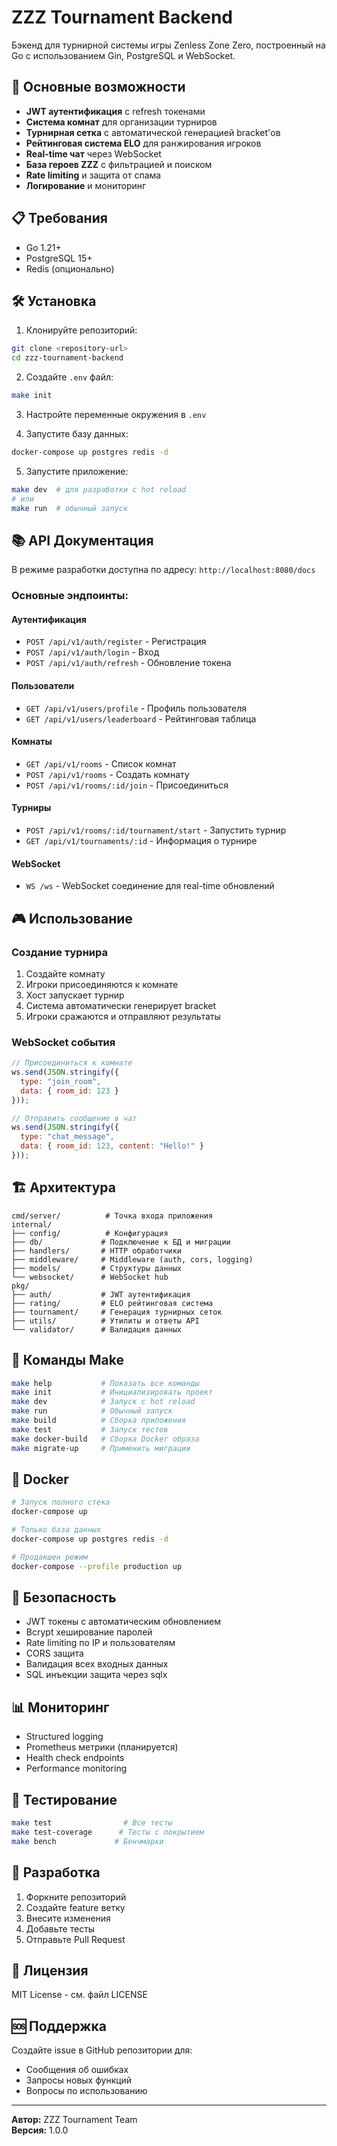 # ZZZ Tournament Backend

Бэкенд для турнирной системы игры Zenless Zone Zero, построенный на Go с использованием Gin, PostgreSQL и WebSocket.

## 🚀 Основные возможности

- **JWT аутентификация** с refresh токенами
- **Система комнат** для организации турниров
- **Турнирная сетка** с автоматической генерацией bracket'ов
- **Рейтинговая система ELO** для ранжирования игроков
- **Real-time чат** через WebSocket
- **База героев ZZZ** с фильтрацией и поиском
- **Rate limiting** и защита от спама
- **Логирование** и мониторинг

## 📋 Требования

- Go 1.21+
- PostgreSQL 15+
- Redis (опционально)

## 🛠 Установка

1. Клонируйте репозиторий:
```bash
git clone <repository-url>
cd zzz-tournament-backend
```

2. Создайте `.env` файл:
```bash
make init
```

3. Настройте переменные окружения в `.env`

4. Запустите базу данных:
```bash
docker-compose up postgres redis -d
```

5. Запустите приложение:
```bash
make dev  # для разработки с hot reload
# или
make run  # обычный запуск
```

## 📚 API Документация

В режиме разработки доступна по адресу: `http://localhost:8080/docs`

### Основные эндпоинты:

#### Аутентификация
- `POST /api/v1/auth/register` - Регистрация
- `POST /api/v1/auth/login` - Вход
- `POST /api/v1/auth/refresh` - Обновление токена

#### Пользователи
- `GET /api/v1/users/profile` - Профиль пользователя
- `GET /api/v1/users/leaderboard` - Рейтинговая таблица

#### Комнаты
- `GET /api/v1/rooms` - Список комнат
- `POST /api/v1/rooms` - Создать комнату
- `POST /api/v1/rooms/:id/join` - Присоединиться

#### Турниры
- `POST /api/v1/rooms/:id/tournament/start` - Запустить турнир
- `GET /api/v1/tournaments/:id` - Информация о турнире

#### WebSocket
- `WS /ws` - WebSocket соединение для real-time обновлений

## 🎮 Использование

### Создание турнира

1. Создайте комнату
2. Игроки присоединяются к комнате
3. Хост запускает турнир
4. Система автоматически генерирует bracket
5. Игроки сражаются и отправляют результаты

### WebSocket события

```javascript
// Присоединиться к комнате
ws.send(JSON.stringify({
  type: "join_room",
  data: { room_id: 123 }
}));

// Отправить сообщение в чат
ws.send(JSON.stringify({
  type: "chat_message", 
  data: { room_id: 123, content: "Hello!" }
}));
```

## 🏗 Архитектура

```
cmd/server/          # Точка входа приложения
internal/
├── config/          # Конфигурация
├── db/             # Подключение к БД и миграции
├── handlers/       # HTTP обработчики
├── middleware/     # Middleware (auth, cors, logging)
├── models/         # Структуры данных
└── websocket/      # WebSocket hub
pkg/
├── auth/           # JWT аутентификация
├── rating/         # ELO рейтинговая система
├── tournament/     # Генерация турнирных сеток
├── utils/          # Утилиты и ответы API
└── validator/      # Валидация данных
```

## 🔧 Команды Make

```bash
make help           # Показать все команды
make init           # Инициализировать проект
make dev            # Запуск с hot reload
make run            # Обычный запуск
make build          # Сборка приложения
make test           # Запуск тестов
make docker-build   # Сборка Docker образа
make migrate-up     # Применить миграции
```

## 🐳 Docker

```bash
# Запуск полного стека
docker-compose up

# Только база данных
docker-compose up postgres redis -d

# Продакшен режим
docker-compose --profile production up
```

## 🔐 Безопасность

- JWT токены с автоматическим обновлением
- Bcrypt хеширование паролей
- Rate limiting по IP и пользователям
- CORS защита
- Валидация всех входных данных
- SQL инъекции защита через sqlx

## 📊 Мониторинг

- Structured logging
- Prometheus метрики (планируется)
- Health check endpoints
- Performance monitoring

## 🧪 Тестирование

```bash
make test                # Все тесты
make test-coverage      # Тесты с покрытием
make bench             # Бенчмарки
```

## 🤝 Разработка

1. Форкните репозиторий
2. Создайте feature ветку
3. Внесите изменения
4. Добавьте тесты
5. Отправьте Pull Request

## 📄 Лицензия

MIT License - см. файл LICENSE

## 🆘 Поддержка

Создайте issue в GitHub репозитории для:
- Сообщения об ошибках
- Запросы новых функций  
- Вопросы по использованию

---

**Автор:** ZZZ Tournament Team  
**Версия:** 1.0.0